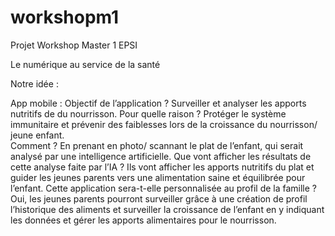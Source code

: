 # workshopm1

Projet Workshop Master 1 EPSI

Le numérique au service de la santé 

Notre idée : 

App mobile : 
Objectif de l’application ? 
Surveiller et analyser les apports nutritifs de du nourrisson. 
Pour quelle raison ? 
Protéger le système immunitaire et prévenir des faiblesses lors de la croissance du nourrisson/ jeune enfant.  
Comment ? 
En prenant en photo/ scannant le plat de l’enfant, qui serait analysé par une intelligence artificielle. 
Que vont afficher les résultats de cette analyse faite par l’IA ? 
Ils vont afficher les apports nutritifs du plat et guider les jeunes parents vers une alimentation saine et équilibrée pour l’enfant. 
Cette application sera-t-elle personnalisée au profil de la famille ? 
Oui, les jeunes parents pourront surveiller grâce à une création de profil l’historique des aliments et surveiller la croissance de l’enfant en y indiquant les données et gérer les apports alimentaires pour le nourrisson. 
